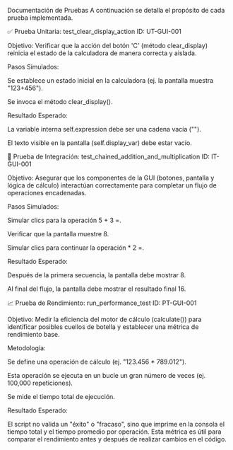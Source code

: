 Documentación de Pruebas
A continuación se detalla el propósito de cada prueba implementada.

✅ Prueba Unitaria: test_clear_display_action
ID: UT-GUI-001

Objetivo: Verificar que la acción del botón 'C' (método clear_display) reinicia el estado de la calculadora de manera correcta y aislada.

Pasos Simulados:

Se establece un estado inicial en la calculadora (ej. la pantalla muestra "123+456").

Se invoca el método clear_display().

Resultado Esperado:

La variable interna self.expression debe ser una cadena vacía ("").

El texto visible en la pantalla (self.display_var) debe estar vacío.

🔗 Prueba de Integración: test_chained_addition_and_multiplication
ID: IT-GUI-001

Objetivo: Asegurar que los componentes de la GUI (botones, pantalla y lógica de cálculo) interactúan correctamente para completar un flujo de operaciones encadenadas.

Pasos Simulados:

Simular clics para la operación 5 + 3 =.

Verificar que la pantalla muestre 8.

Simular clics para continuar la operación * 2 =.

Resultado Esperado:

Después de la primera secuencia, la pantalla debe mostrar 8.

Al final del flujo, la pantalla debe mostrar el resultado final 16.

📈 Prueba de Rendimiento: run_performance_test
ID: PT-GUI-001

Objetivo: Medir la eficiencia del motor de cálculo (calculate()) para identificar posibles cuellos de botella y establecer una métrica de rendimiento base.

Metodología:

Se define una operación de cálculo (ej. "123.456 * 789.012").

Esta operación se ejecuta en un bucle un gran número de veces (ej. 100,000 repeticiones).

Se mide el tiempo total de ejecución.

Resultado Esperado:

El script no valida un "éxito" o "fracaso", sino que imprime en la consola el tiempo total y el tiempo promedio por operación. Esta métrica es útil para comparar el rendimiento antes y después de realizar cambios en el código.